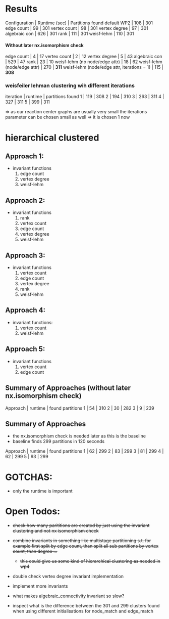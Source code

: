 # Results

Configuration | Runtime (sec) | Partitions found
default WP2   | 108           | 301
edge count    | 99            | 301
vertex count  | 98            | 301
vertex degree | 97            | 301
algebraic con | 626           | 301
rank          | 111           | 301
weisf-lehm    | 110           | 301


#### Without later nx.isomorphism check

edge count    | 4            | 17
vertex count  | 2            | 12
vertex degree | 5            | 43
algebraic con | 529          | 47
rank          | 23           | 10
weisf-lehm (no node/edge attr) | 18 | 62
weisf-lehm (node/edge attr) | 270 | **311**
weisf-lehm (node/edge attr, iterations = 1) | 115 | **308**


### weisfeiler lehman clustering wih different iterations

iteration | runtime | partitions found
1         | 119     | 308
2         | 194     | 310
3         | 263     | 311
4         | 327     | 311
5         | 399     | 311

=> as our reaction center graphs are usually very small the iterations parameter can be chosen small as well
=> it is chosen 1 now

# hierarchical clustered

## Approach 1:
- invariant functions
    1. edge count
    2. vertex degree
    3. weisf-lehm

## Approach 2:
- invariant functions
    1. rank
    2. vertex count
    3. edge count
    4. vertex degree
    5. weisf-lehm

## Approach 3:
- invariant functions
    1. vertex count
    2. edge count
    3. vertex degree
    4. rank
    5. weisf-lehm

## Approach 4: 
- invariant functions:
    1. vertex count
    2. weisf-lehm

## Approach 5:
- invariant functions
    1. vertex count
    2. edge count


## Summary of Approaches (without later nx.isomorphism check)

Approach | runtime | found partitions 
1        | 54      | 310
2        | 30      | 282
3        | 9       | 239

## Summary of Approaches
- the nx.isomorphism check is needed later as this is the baseline
- baseline finds 299 partitions in 120 seconds

Approach | runtime  | found partitions 
1        | 62       | 299
2        | 83       | 299
3        | 81       | 299
4        | 62       | 299
5        | 93       | 299

# GOTCHAS:
- only the runtime is important


# Open Todos:
- ~~check how many parititions are created by just using the invariant clustering and not nx isomorphism check~~
- ~~combine invariants in something like multistage partitioning s.t. for example first split by edge count, than split all sub partitions by vertex count, than degree ...~~ 
    - ~~this could give us some kind of hierarchical clustering as needed in wp4~~
- double check vertex degree invariant implementation
- implement more invariants

- what makes algebraic_connectivity invariant so slow?
- inspect what is the difference between the 301 and 299 clusters found when using different initialisations for node_match and edge_match